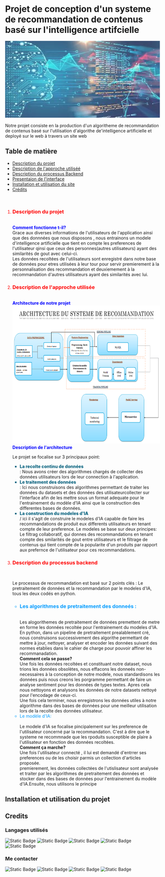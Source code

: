 #  Projet de conception d'un systeme de recommandation de contenus basé sur l'intelligence artifcielle
<img src="docs/imgs/background.jfif" alt="images de couverture" width = "100%" height="250px" style="opacity: 0.8;">
<p>Notre projet consiste en la production d'un algoritheme de recommandation de contenus basé sur l'utilisation d'algorithe de'intelligence artificielle et deployé sur le web à travers un site web <br>
    
<h2>Table de matière</h2>
<ul>
<li><a href="#">Description du projet</a></li>
<li><a href="#">Description de l'approche utiliséé</a></li>
<li><a href="#">Description du processus Backend</a></li>
<li><a href="#">Presentaion de l'interface</a></li>
<li><a href="#">Installation et utilisation du site</a></li>
<li><a href="#">Crédits</a></li>
</ul>
<br>

<ol>
    <li style="color: red;"><h3>Description du projet</h3></li><br>
    <strong style="color: blue;">Comment fonctionne t-il?</strong><br>
        Grace aux diverses informations de l'utilisateurs de l'application ainsi que des donnnées que nous disposons , 
        nous entrainons un modele d'intelligence artificielle que tient en compte les preferences de l'utilisateur qinsi que 
        ceux des personnes(autres utilisateurs) ayant des similarités de gout avec celui-ci. <br>
        Les données recoltées de l'utilisateurs sont enregistré dans notre base de données pour etres utilisées à leur tour pour servir premierement à la personnalisation des recommandation et 
        deuxiemement à la recommandation d'autres utilisateurs ayant des similarités avec lui.
    <li style="color: red;"><h3>Description de l'approche utilisée</h3></li><br>
    <strong style="color: blue;">Architecture de notre projet</strong><br>
    <img src="docs/imgs/architecture.png" alt="architecture du projet" width="100%" height="450px"><br>
    <strong style="color: blue;">Description de l'architecture</strong><br>
    <p>Le projet se focalise sur 3 principaux point:
        <ul>
            <li style="font-weight: 800;  list-style: square;color: rgb(5, 98, 126);">La recolte continu de données</li>: Nous avons créer des algorithmes chargés de collecter des données utilisateurs lors de leur connection à l'application.
            <li style="font-weight: 800;  list-style: square;color: rgb(5, 98, 126);">Le traitement des données</li>: Ici nous construisons des algorithmes permettant de traiter les données du datasets et des données des utilisateurcollecter sur l'interface afin de les mettre sous un format adequate pour le l'entrainement du modèle d'IA ainsi que la construction des differentes bases de données.
            <li style="font-weight: 800;  list-style: square;color: rgb(5, 98, 126);">La construction du modeles d'IA</li>/ ici il s'agit de construire le modeles d'IA capable de faire les recommandations de produit eux differents utilisateurs en tenant compte de leur preference. Le modeles se base sur deux principes: Le filtrag collaboratif, qui donnes des recommandations en tenant compte des smilarités de gout entre utilisateurs et 
            le filtrage de contenus qui tient compte de la popularite d'un produits par rapport aux prefernce de l'utilisateur pour ces recommandations.
        </ul>
    </p>
    <li style="color: red;"><h3>Description du processus backend </h3></li><br>
    <P> Le processus de recommandation est basé sur 2 points clés : Le pretraitement de données et la recommandation par le modeles d'IA, tous les deux codés en python.</P>
    <UL>
        <li style="color: rgb(0, 156, 255);"><h3>Les algorithmes de pretraitement des donneés :</h3></li><br>
        Les alogorithemes de pretraitement de données premettent de metre en forme les données recoltée pour l'entrainement du modeles d'IA.
        En python, dans un pipeline de pretraitement prealablement  cré, nous construisons successivement des algorithe permettant de mettre à jour, nettoyer, analyser et encoder les données suivant des normes etablies dans le cahier de charge pour pouvoir affiner les recommanadation. <br>
        <strong>Comment cela se passe?</strong><br>
        Une fois les données recoltées et constituant notre dataset, nous trions les données obsolètes, nous effacons les donneés non-necessaires à la conception de notre modele, nous standardisons les données puis nous creons les porgramme permettant de faire un analyse sentiment pour les données de types textes.
        Apres cela nous nettoyons et analysons les données de notre datasets nettoyé pour l'encodage de ceux-ci. <br>
        Une fois cela terminer, nous enregistrons les données utiles à notre algorithme dans des bases de données pour une meilleur utilisation lors de la recolte des données utilisateur. <br>
        <li style="color: rgb(0, 156, 255);">Le modèle d'IA:</li><br>
        Le modele d'IA se focalise pincipalement sur les preference de l'utilisateur concerné par la recommandation. C'est à dire que le systeme ne recommnade que les rpoduits susceptible de plaire à l'utilisateur en fonction des données recoltées. <br>
        <strong>Comment ça marche?</strong><br>
        Une fois l'utilisateur connecté , il lui est demandé d'entrrer ses preferences ou de les choisir parmis un collection d'articles proposée. <br>
        premierement, les données collectées de l'utislisateur sont analysée et traiter par les algorithmes de pretraitement des données et stocker dans des bases de données pour l'entrainement du modèle d'IA.Ensuite, nous utilisons le principe
    </UL>
</ol>
<div style = "border-top = 2px solid red" id = "h5">
  <h2 font-color = "red">Installation et utilisation du projet</h2>
	<p></p>

<div style = "border-top = 2px solid red" id ="h6">
  <h2 font-color = "red">Credits</h2>
	<h3>Langages utilisés</h3>
	<p>
		<img alt="Static Badge" src="https://img.shields.io/badge/Python-FFD43B?style=for-the-badge&logo=python&logoColor=blue">
  		<img alt="Static Badge" src="https://img.shields.io/badge/json-5E5C5C?style=for-the-badge&logo=json&logoColor=white">
		<img alt="Static Badge" src="https://img.shields.io/badge/JavaScript-323330?style=for-the-badge&logo=javascript&logoColor=F7DF1E">
		<img alt="Static Badge" src="https://img.shields.io/badge/HTML5-E34F26?style=for-the-badge&logo=html5&logoColor=white">
		<img alt="Static Badge" src="https://img.shields.io/badge/CSS3-1572B6?style=for-the-badge&logo=css3&logoColor=white">
	</p>
 <h3>Me contacter</h3>
 <p>
	 <img alt="Static Badge" src="https://img.shields.io/badge/LinkedIn-0077B5?style=for-the-badge&logo=linkedin&logoColor=white">
	 <img alt="Static Badge" src="https://img.shields.io/badge/Twitter-1DA1F2?style=for-the-badge&logo=twitter&logoColor=white">
	 <img alt="Static Badge" src="https://img.shields.io/badge/Quora-%23B92B27.svg?&style=for-the-badge&logo=Quora&logoColor=white">
	 <img alt="Static Badge" src="https://img.shields.io/badge/GitHub-100000?style=for-the-badge&logo=github&logoColor=white">
 </p>
	
</div>

